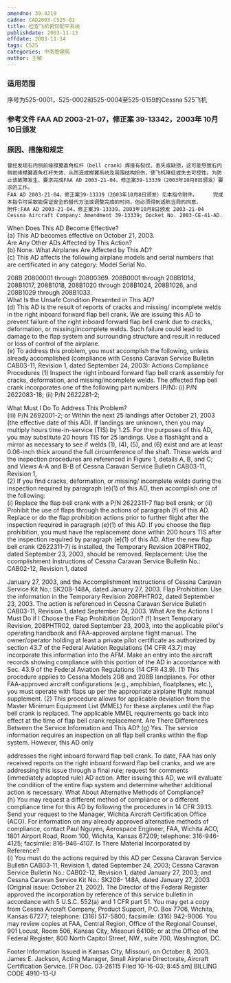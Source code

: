 ```yaml
---
amendno: 39-4219
cadno: CAD2003-C525-01
title: 检查飞机俯仰配平系统
publishdate: 2003-11-13
effdate: 2003-11-14
tags: C525
categories: 中南管理局
author: 王敏
---
```


### 适用范围 
序号为525-0001，525-0002和525-0004至525-0159的Cessna 525飞机

### 参考文件    FAA AD 2003-21-07，修正案 39-13342，2003年 10月 10日颁发

### 原因、措施和规定 
    曾经发现右内侧前缘襟翼直角杠杆（bell crank）焊接有裂纹、丢失或缺损，这可能导致右内侧前缘襟翼直角杠杆失效，从而造成襟翼系统及周围结构损伤，使飞机降低或失去可控性。为防止该故障发生，要求完成FAA AD 2003-21-04，修正案39-13339（2003年10月8日颁发）要求的工作。 
    FAA AD 2003-21-04，修正案39-13339（2003年10月8日颁发）见本指令附件。     完成本指令可采取能保证安全的替代方法或调整完成的时间，但必须得到适航当局的同意。 
    附件:FAA AD 2003-21-04，修正案39-13339，2003年10月8日颁发 2003-21-04 Cessna Aircraft Company: Amendment 39-13339; Docket No. 2003-CE-41-AD. 
When Does This AD Become Effective?  
(a) This AD becomes effective on October 21, 2003.  
Are Any Other ADs Affected by This Action?  
(b) None. 
What Airplanes Are Affected by This AD?  
(c) This AD affects the following airplane models and serial numbers that are certificated in any category:  Model Serial No. 

208B 20800001 through 20800369. 208B0001 through 208B1014, 208B1017, 208B1018, 208B1020 through 208B1024, 208B1026, and 208B1029 through 208B1033.   
What Is the Unsafe Condition Presented in This AD?  
(d) This AD is the result of reports of cracks and missing/ incomplete welds in the right inboard forward flap bell crank. We are issuing this AD to prevent failure of the right inboard forward flap bell crank due to cracks, deformation, or missing/incomplete welds. Such failure could lead to damage to the flap system and surrounding structure and result in reduced or loss of control of the airplane.  
(e) To address this problem, you must accomplish the following, 
unless already accomplished (compliance with Cessna Caravan Service Bulletin CAB03-11, Revision 1, dated September 24, 2003): Actions Compliance Procedures 
(1) Inspect the right inboard forward flap bell crank assembly for cracks, deformation, and missing/incomplete welds. The affected flap bell crank incorporates one of the following  part numbers (P/N): 
(i) P/N 2622083-18; 
(ii) P/N 2622281-2; 

What Must I Do To Address This Problem?  
(iii) P/N 2692001-2; or Within the next 25 landings after October 21, 2003 (the effective date of this AD). If landings are unknown, then you may multiply hours time-in-service (TIS) by 1.25. For the purposes of this AD, you may substitute 20 hours TIS for 25 landings.  Use a flashlight and a mirror as necessary to see if welds (1), (4), (5), and (6) exist and are at least 0.06-inch thick around the full circumference of the shaft. These welds and the inspection procedures are referenced in Figure 1, details A, B, and C; and Views A-A and B-B of Cessna Caravan Service Bulletin CAB03-11, Revision 1,   
(2) If you find cracks, deformation, or missing/ incomplete welds during the inspection required by paragraph (e)(1) of this AD, then accomplish one of the following:  
(i) Replace the flap bell crank with a P/N 2622311-7 flap bell crank; or 
(ii) Prohibit the use of flaps through the actions of paragraph 
(f) of this AD.  Replace or do the flap prohibition actions prior to further flight after the inspection required in paragraph (e)(1) of this AD. If you choose the flap prohibition, you must have the replacement done within 200 hours TIS after the inspection required by paragraph (e)(1) of this AD. After the new flap bell crank (2622311-7) is installed, the Temporary Revision 208PHTR02, dated September 23, 2003, should be removed. Replacement: Use the ccomplishment Instructions of Cessna Caravan Service Bulletin No.: CAB02-12, Revision 1, dated 

January 27, 2003, and the Accomplishment Instructions of Cessna Caravan Service Kit No.: SK208-148A, dated January 27, 2003.  Flap Prohibition: Use the information in the Temporary Revision 208PHTR02, dated September 23, 2003. The action is referenced in Cessna Caravan Service Bulletin CAB03-11, Revision 1, dated September 24, 2003. 
What Are the Actions I Must Do if I Choose the Flap Prohibition Option? 
(f) Insert Temporary Revision, 208PHTR02, dated September 23, 2003, into the applicable pilot's operating handbook and FAA-approved airplane flight manual. The owner/operator holding at least a private pilot certificate as authorized by section 43.7 of the Federal Aviation Regulations (14 CFR 43.7) may incorporate this information into the AFM. Make an entry into the aircraft records showing compliance with this portion of the AD in accordance with Sec. 43.9 of the Federal Aviation Regulations (14 CFR 43.9). 
(1) This procedure applies to Cessna Models 208 and 208B landplanes. For other FAA-approved aircraft configurations (e.g., amphibian, floatplanes, etc.), you must operate with flaps up per the appropriate airplane flight manual supplement. 
(2) This procedure allows for applicable deviation from the Master Minimum Equipment List (MMEL) for these airplanes until the flap bell crank is replaced. The applicable MMEL requirements go back into effect at the time of flap bell crank replacement. 
Are There Differences Between the Service Information and This AD? 
(g) Yes. The service information requires an inspection on all flap bell cranks within the flap system. However, this AD only 

addresses the right inboard forward flap bell crank. To date, FAA has only received reports on the right inboard forward flap bell cranks, and we are addressing this issue through a final rule; request for comments (immediately adopted rule) AD action. After issuing this AD, we will evaluate the condition of the entire flap system and determine whether additional action is necessary. 
What About Alternative Methods of Compliance?  
(h) You may request a different method of compliance or a different compliance time for this AD by following the procedures in 14 CFR 39.13. Send your request to the Manager, Wichita Aircraft Certification Office (ACO). For information on any already approved alternative methods of compliance, contact Paul Nguyen, Aerospace Engineer, FAA, Wichita ACO, 1801 Airport Road, Room 100, Wichita, Kansas 67209; telephone: 316-946-4125; facsimile: 816-946-4107. 
Is There Material Incorporated by Reference?  
(i) You must do the actions required by this AD per Cessna Caravan Service Bulletin CAB03-11, Revision 1, dated September 24, 2003; Cessna Caravan Service Bulletin No.: CAB02-12, Revision 1, dated January 27, 2003; and Cessna Caravan Service Kit No.: SK208- 148A, dated January 27, 2003 (Original issue: October 21, 2002). The Director of the Federal Register approved the incorporation by reference of this service bulletin in accordance with 5 U.S.C. 552(a) and 1 CFR part 51. You may get a copy from Cessna Aircraft Company, Product Support, P.O. Box 7706, Wichita, Kansas 67277; telephone: (316) 517-5800; facsimile: (316) 942-9006. You may review copies at FAA, Central Region, Office of the Regional Counsel, 901 Locust, Room 506, Kansas City, Missouri 64106; or at the Office of the Federal Register, 800 North Capitol Street, NW., suite 700, Washington, DC. 

Footer Information Issued in Kansas City, Missouri, on October 8, 2003. James E. Jackson, Acting Manager, Small Airplane Directorate,  Aircraft Certification Service. [FR Doc. 03-26115 Filed 10-16-03; 8:45 am] BILLING CODE 4910-13-U 
